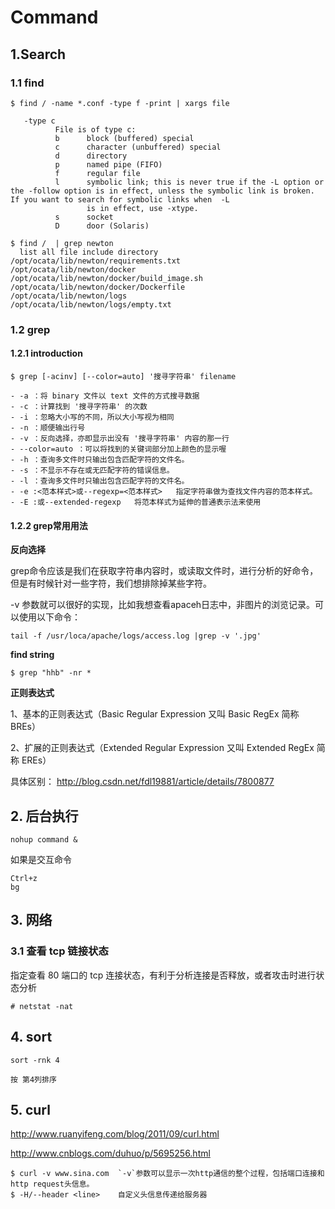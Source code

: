 # Command
## 1.Search
### 1.1 find

	$ find / -name *.conf -type f -print | xargs file

       -type c
              File is of type c:
              b      block (buffered) special
              c      character (unbuffered) special
              d      directory
              p      named pipe (FIFO)
              f      regular file
              l      symbolic link; this is never true if the -L option or the -follow option is in effect, unless the symbolic link is broken.  If you want to search for symbolic links when  -L
                     is in effect, use -xtype.
              s      socket
              D      door (Solaris)

	$ find /  | grep newton
	  list all file include directory
	/opt/ocata/lib/newton/requirements.txt
	/opt/ocata/lib/newton/docker
	/opt/ocata/lib/newton/docker/build_image.sh
	/opt/ocata/lib/newton/docker/Dockerfile
	/opt/ocata/lib/newton/logs
	/opt/ocata/lib/newton/logs/empty.txt


### 1.2 grep 
#### 1.2.1 introduction
	
	$ grep [-acinv] [--color=auto] '搜寻字符串' filename
	
	- -a ：将 binary 文件以 text 文件的方式搜寻数据
	- -c ：计算找到 '搜寻字符串' 的次数
	- -i ：忽略大小写的不同，所以大小写视为相同
	- -n ：顺便输出行号
	- -v ：反向选择，亦即显示出没有 '搜寻字符串' 内容的那一行
	- --color=auto ：可以将找到的关键词部分加上颜色的显示喔
	- -h ：查询多文件时只输出包含匹配字符的文件名。
	- -s ：不显示不存在或无匹配字符的错误信息。
	- -l ：查询多文件时只输出包含匹配字符的文件名。
	- -e :<范本样式>或--regexp=<范本样式>   指定字符串做为查找文件内容的范本样式。
	- -E :或--extended-regexp   将范本样式为延伸的普通表示法来使用

#### 1.2.2 grep常用用法 ##

**反向选择**

grep命令应该是我们在获取字符串内容时，或读取文件时，进行分析的好命令，但是有时候针对一些字符，我们想排除掉某些字符。

-v 参数就可以很好的实现，比如我想查看apaceh日志中，非图片的浏览记录。可以使用以下命令：

	tail -f /usr/loca/apache/logs/access.log |grep -v '.jpg'

**find string**

	$ grep "hhb" -nr *

**正则表达式**

1、基本的正则表达式（Basic Regular Expression 又叫 Basic RegEx  简称 BREs）

2、扩展的正则表达式（Extended Regular Expression 又叫 Extended RegEx 简称 EREs）

具体区别：
http://blog.csdn.net/fdl19881/article/details/7800877

## 2. 后台执行
	
	nohup command &

如果是交互命令

	Ctrl+z
	bg

## 3. 网络

### 3.1 查看 tcp 链接状态
指定查看 80 端口的 tcp 连接状态，有利于分析连接是否释放，或者攻击时进行状态分析

	# netstat -nat 


## 4. sort

	sort -rnk 4

	按 第4列排序

## 5. curl
http://www.ruanyifeng.com/blog/2011/09/curl.html

http://www.cnblogs.com/duhuo/p/5695256.html

	$ curl -v www.sina.com  `-v`参数可以显示一次http通信的整个过程，包括端口连接和http request头信息。
	$ -H/--header <line>    自定义头信息传递给服务器